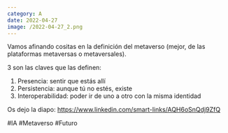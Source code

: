 ```yaml
--- 
category: A 
date: 2022-04-27 
image: /2022-04-27_2.png 
--- 
```


Vamos afinando cositas en la definición del metaverso (mejor, de las plataformas metaversas o metaversales).

3 son las claves que las definen:

1) Presencia: sentir que estás allí
2) Persistencia: aunque tú no estés, existe
3) Interoperabilidad: poder ir de uno a otro con la misma identidad

Os dejo la diapo: https://www.linkedin.com/smart-links/AQH6oSnQdj9ZfQ

#IA #Metaverso #Futuro